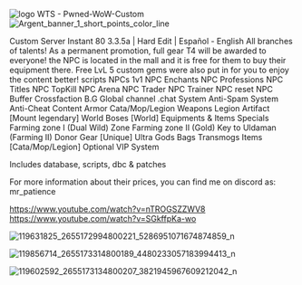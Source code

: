  ![logo](https://github.com/jedagutavito/WIP-Pwned-WoW-Custom/assets/73094194/c9bd74ee-4343-4250-8731-b5b5afec8fb6)  WTS - Pwned-WoW-Custom                                                                               
![Argent_banner_1_short_points_color_line](https://github.com/jedagutavito/WIP-Pwned-WoW-Custom/assets/73094194/44fab9db-5b02-4b04-9f52-70f2c411717c)

Custom Server Instant 80 3.3.5a
| Hard Edit |
Español - English All branches of talents!
As a permanent promotion, full gear T4 will be awarded to everyone! the NPC is located in the mall and it is free for them to buy their equipment there. Free LvL 5 custom gems were also put in for you to enjoy the content better!
scripts
NPCs 1v1
NPC Enchants
NPC Professions
NPC Titles
NPC TopKill
NPC Arena
NPC Trader
NPC Trainer
NPC reset
NPC Buffer
Crossfaction B.G
Global channel .chat
System Anti-Spam
System Anti-Cheat
Content Armor Cata/Mop/Legion
Weapons Legion Artifact
[Mount legendary]
World Boses [World]
Equipments & Items Specials
Farming zone I (Dual Wild) Zone
Farming zone II (Gold) Key to Uldaman (Farming II)
Donor Gear [Unique]
Ultra Gods Bags
Transmogs Items [Cata/Mop/Legion] Optional
VIP System

Includes database, scripts, dbc & patches

For more information about their prices, you can find me on discord as: mr_patience

https://www.youtube.com/watch?v=nTROGSZZWV8
https://www.youtube.com/watch?v=SGkffpKa-wo



![119631825_2655172994800221_5286951071674874859_n](https://github.com/jedagutavito/WIP-Pwned-WoW-Custom/assets/73094194/46ca8cd8-e16e-4f85-96c0-2f5767b98652)


![119856714_2655173314800189_4480233057183994413_n](https://github.com/jedagutavito/WIP-Pwned-WoW-Custom/assets/73094194/86fa4210-5f02-4735-9cdc-88f95af92c76)


![119602592_2655173134800207_3821945967609212042_n](https://github.com/jedagutavito/WIP-Pwned-WoW-Custom/assets/73094194/6ad8cc88-8620-4a09-a743-997aa93d7ab0)




